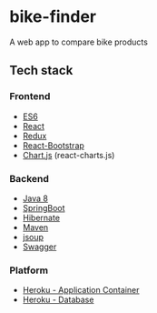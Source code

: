 # bike-finder
A web app to compare bike products

## Tech stack
### Frontend
+ [ES6](http://es6-features.org/#Constants)
+ [React](https://reactjs.org/)
+ [Redux](https://es.redux.js.org/)
+ [React-Bootstrap](https://react-bootstrap.github.io/)
+ [Chart.js](https://github.com/jerairrest/react-chartjs-2) (react-charts.js)

### Backend
+ [Java 8](https://docs.oracle.com/javase/8/docs/api/)
+ [SpringBoot](http://spring.io/projects/spring-boot)
+ [Hibernate](http://hibernate.org/)
+ [Maven](https://maven.apache.org/)
+ [jsoup](https://jsoup.org/)
+ [Swagger](https://swagger.io/)

### Platform
+ [Heroku - Application Container](https://www.heroku.com/)
+ [Heroku - Database](https://www.heroku.com/postgres)
